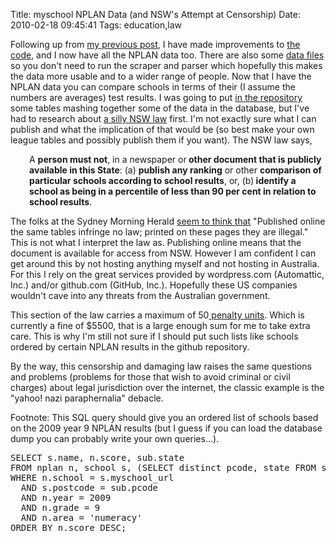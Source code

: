 Title: myschool NPLAN Data (and NSW's Attempt at Censorship)
Date: 2010-02-18 09:45:41
Tags: education,law

Following up from <a href="http://andrewharvey4.wordpress.com/2010/02/07/a-look-into-the-myschool-edu-au-data/">my previous post</a>, I have made improvements to <a href="http://github.com/andrewharvey/myschool">the code</a>, and I now have all the NPLAN data too. There are also some <a href="http://github.com/andrewharvey/myschool/tree/master/data_exports/">data files</a> so you don't need to run the scraper and parser which hopefully this makes the data more usable and to a wider range of people. Now that I have the NPLAN data you can compare schools in terms of their (I assume the numbers are averages) test results. I was going to put <a href="http://github.com/andrewharvey/myschool">in the repository</a> some tables mashing together some of the data in the database, but I've had to research about <a href="http://www.austlii.edu.au/au/legis/nsw/consol_act/ea1990104/s18a.html">a silly NSW law</a> first. I'm not exactly sure what I can publish and what the implication of that would be (so best make your own league tables and possibly publish them if you want). The NSW law says,
<p style="padding-left:30px;">A <strong>person must not</strong>, in a newspaper or<strong> other document that is publicly available in this State</strong>: (a) <strong>publish any ranking</strong> or other <strong>comparison of particular schools according to school results</strong>, or, (b)<strong> identify a school as being in a percentile of less than 90 per cent in relation to school results</strong>.</p>
The folks at the Sydney Morning Herald <a href="http://www.smh.com.au/opinion/editorial/why-we-are-publishing-a-league-table-20100128-n1ly.html">seem to think that</a> "Published online the same tables infringe no law; printed on these pages they are illegal." This is not what I interpret the law as. Publishing online means that the document is available for access from NSW. However I am confident I can get around this by not hosting anything myself and not hosting in Australia. For this I  rely on the great services provided by wordpress.com (Automattic, Inc.) and/or github.com (GitHub, Inc.). Hopefully these US companies wouldn't cave into any threats from the Australian government.

This section of the law carries a maximum of 50<a href="http://www.austlii.edu.au/au/legis/nsw/consol_act/cpa1999278/s17.html"> penalty units</a>. Which is currently a fine of $5500, that is a large enough sum for me to take extra care. This is why I'm still not sure if I should put such lists like schools ordered by certain NPLAN results in the github repository.

By the way, this censorship and damaging law raises the same questions and problems (problems for those that wish to avoid criminal or civil charges) about legal jurisdiction over the internet, the classic example is the "yahoo! nazi paraphernalia" debacle.

Footnote: This SQL query should give you an ordered list of schools based on the 2009 year 9 NPLAN results (but I guess if you can load the database dump you can probably write your own queries...).
<pre>SELECT s.name, n.score, sub.state
FROM nplan n, school s, (SELECT distinct pcode, state FROM suburb) sub
WHERE n.school = s.myschool_url 
  AND s.postcode = sub.pcode
  AND n.year = 2009 
  AND n.grade = 9 
  AND n.area = 'numeracy' 
ORDER BY n.score DESC;</pre>